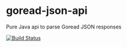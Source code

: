 goread-json-api
===============

Pure Java api to parse Goread JSON responses

[![Build Status](https://travis-ci.org/MoriTanosuke/goread-json-api.svg?branch=master)](https://travis-ci.org/MoriTanosuke/goread-json-api)

